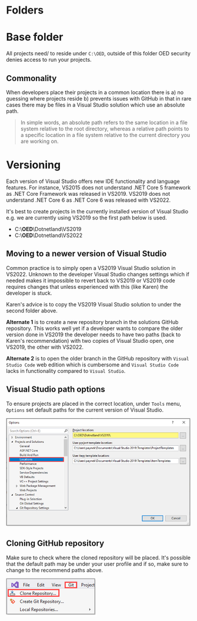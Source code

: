 # Folders


# Base folder

All projects need/ to reside under `C:\OED`, outside of this folder OED security denies access to run your projects.

## Commonality 

When developers place their projects in a common location there is a) no guessing where projects reside b) prevents issues with GitHub in that in rare cases there may be files in a Visual Studio solution which use an absolute path.

> In simple words, an absolute path refers to the same location in a file system relative to the root directory, whereas a relative path points to a specific location in a file system relative to the current directory you are working on.

# Versioning 

Each version of Visual Studio offers new IDE functionality and language features. For instance, VS2015 does not understand .NET Core 5 framework as .NET Core Framework was released in VS2019. VS2019 does not understand .NET Core 6 as .NET Core 6 was released with VS2022.

It's best to create projects in the currently installed version of Visual Studio e.g. we are currently using VS2019 so the first path below is used.

- C:\\**OED**\Dotnetland\VS2019
- C:\\**OED**\Dotnetland\VS2022

## Moving to a newer version of Visual Studio

Common practice is to simply open a VS2019 Visual Studio solution in VS2022. Unknown to the developer Visual Studio changes settings which if needed makes it impossible to revert back to VS2019 or VS2019 code requires changes that unless experienced with this (like Karen) the developer is stuck.

Karen's advice is to copy the VS2019 Visual Studio solution to under the second folder above.

**Alternate 1** is to create a new repository branch in the solutions GitHub repository. This works well yet if a developer wants to compare the older version done in VS2019 the developer needs to have two paths (back to Karen's recommendation) with two copies of Visual Studio open, one VS2019, the other with VS2022.

**Alternate 2** is to open the older branch in the GitHub repository with `Visual Studio Code` web edition which is cumbersome and `Visual Studio Code` lacks in functionality compared to `Visual Studio`.

## Visual Studio path options

To ensure projects are placed in the correct location, under `Tools` menu, `Options` set default paths for the current version of Visual Studio.

![image](assets/VisualStudioOptionsLocationPaths.png)

## Cloning GitHub repository

Make sure to check where the cloned repository will be placed. It's possible that the default path may be under your user profile and if so, make sure to change to the recommend paths above.

![image](assets/CloneRespository1.png)